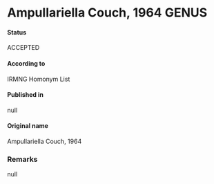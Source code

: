 # Ampullariella Couch, 1964 GENUS

#### Status
ACCEPTED

#### According to
IRMNG Homonym List

#### Published in
null

#### Original name
Ampullariella Couch, 1964

### Remarks
null